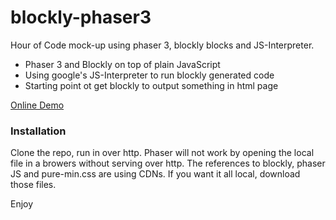 ﻿# blockly-phaser3
 
 
Hour of Code mock-up using phaser 3, blockly blocks and JS-Interpreter.

  - Phaser 3 and Blockly on top of plain JavaScript
  - Using google's JS-Interpreter to run blockly generated code
  - Starting point ot get blockly to output something in html page
  

[Online Demo](http://mathcart.com/blockly-phaser3/ "MathCart.com")

### Installation

Clone the repo, run in over http.  Phaser will not work by opening the local file in a browers without serving over http. The references to blockly,  phaser JS and pure-min.css are using CDNs. If you want it all local, download those files. 

Enjoy


